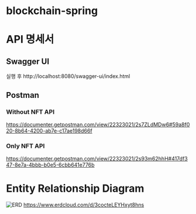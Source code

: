 # blockchain-spring

# API 명세서 
## Swagger UI
실행 후 http://localhost:8080/swagger-ui/index.html

## Postman
### Without NFT API
https://documenter.getpostman.com/view/22323021/2s7ZLdMDw6#59a8f020-8b64-4200-ab7e-c17ae198d66f
### Only NFT API
https://documenter.getpostman.com/view/22323021/2s93m62hhH#417df347-8e7a-4bbb-b0e5-6cbb641e776b

# Entity Relationship Diagram

![](/Users/younghwan/Desktop/erd.png "ERD")
https://www.erdcloud.com/d/3cocteLEYHxyt8hns
